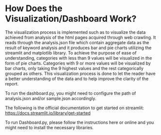# How Does the Visualization/Dashboard Work?

The visualization process is implemented such as to visualize the data achieved from analysis of the html pages acquired through web crawling. It reads through the analysis.json file which contain aggregate data as the result of keyword analysis and it produces bar and pie charts utilizing the streamlit and matplotlib library. To achieve the purpose of ease of understanding, categories with less than 9 values will be visualized in the form of pie charts. Categories with 9 or more values will be visualized by bar charts, only taking the 9 highest values and the rest categorically grouped as others. This visualization process is done to let the reader have a better understanding of the data and to help improve the clarity of the report.  

To run the dashboard.py, you might need to configure the path of analysis.json and/or sample.json accordingly.

The following is the official documentation to get started on streamlit: https://docs.streamlit.io/library/get-started

To run Dashboard.py, please follow the instructions here or online and you might need to install the necessary libraries.
